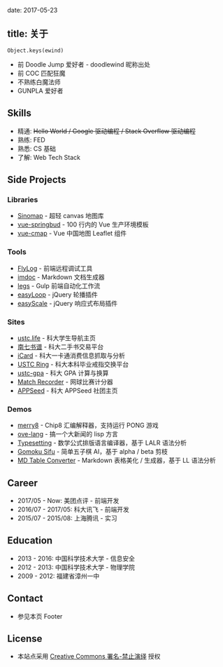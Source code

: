 date: 2017-05-23

title: 关于
---

`Object.keys(ewind)`

* 前 Doodle Jump 爱好者 - doodlewind 昵称出处
* 前 COC 匹配狂魔
* 不熟练白魔法师
* GUNPLA 爱好者


## Skills
* 精通: <del>Hello World / Google 驱动编程 / Stack Overflow 驱动编程</del>
* 熟练: FED
* 熟悉: CS 基础
* 了解: Web Tech Stack


## Side Projects

### Libraries
* [Sinomap](http://sinomap.ewind.us) - 超轻 canvas 地图库
* [vue-springbud](https://github.com/doodlewind/vue-springbud) - 100 行内的 Vue 生产环境模板
* [vue-cmap](https://github.com/doodlewind/vue-cmap) - Vue 中国地图 Leaflet 组件

### Tools
* [FlyLog](https://github.com/doodlewind/flylog) -  前端远程调试工具
* [imdoc](https://github.com/doodlewind/imdoc) - Markdown 文档生成器
* [legs](https://github.com/doodlewind/legs) -  Gulp 前端自动化工作流
* [easyLoop](https://github.com/doodlewind/easyLoop) - jQuery 轮播插件
* [easyScale](https://github.com/doodlewind/easyScale) - jQuery 响应式布局插件

### Sites
* [ustc.life](http://ustc.life) - 科大学生导航主页
* [南七书谱](http://bookface.ustc.edu.cn) - 科大二手书交易平台
* [iCard](https://github.com/doodlewind/icard-ustc) - 科大一卡通消费信息抓取与分析
* [USTC Ring](https://github.com/doodlewind/ustc-ring) - 科大本科毕业戒指交换平台
* [ustc-gpa](/h5/gpa) - 科大 GPA 计算与换算
* [Match Recorder](/h5/match-recorder) - 网球比赛计分器
* [APPSeed](/h5/appseed/) - 科大 APPSeed 社团主页

### Demos
* [merry8](https://github.com/doodlewind/merry8) - Chip8 汇编解释器，支持运行 PONG 游戏
* [ove-lang](http://ewind.us/h5/ove-lang/demo/) - 搞一个大新闻的 lisp 方言
* [Typesetting](http://t.cn/RcQaMh4) - 数学公式排版语言编译器，基于 LALR 语法分析
* [Gomoku Sifu](/h5/gomoku) - 简单五子棋 AI，基于 alpha / beta 剪枝
* [MD Table Converter](/h5/md-table) - Markdown 表格美化 / 生成器，基于 LL 语法分析


## Career
* 2017/05 - Now: 美团点评 - 前端开发
* 2016/07 - 2017/05: 科大讯飞 - 前端开发
* 2015/07 - 2015/08: 上海腾讯 - 实习


## Education
* 2013 - 2016: 中国科学技术大学 - 信息安全
* 2012 - 2013: 中国科学技术大学 - 物理学院
* 2009 - 2012: 福建省漳州一中


## Contact
* 参见本页 Footer


## License
* 本站点采用 [Creative Commons 署名-禁止演绎](http://creativecommons.org/licenses/by-nd/4.0) 授权
